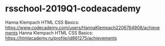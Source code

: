 # rsschool-2019Q1-codeacademy
Hanna Klempach
HTML CSS Basics: https://www.codecademy.com/users/HannaKlempach2206764908/achievements
Hanna Klempach
HTML CSS Basics: https://htmlacademy.ru/profile/id861275/achievements